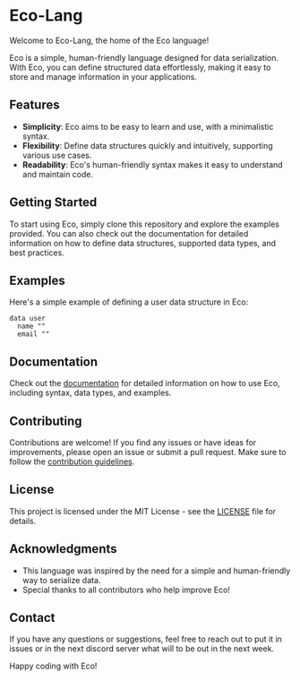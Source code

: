 # Eco-Lang

Welcome to Eco-Lang, the home of the Eco language!

Eco is a simple, human-friendly language designed for data serialization. With Eco, you can define structured data effortlessly, making it easy to store and manage information in your applications.

## Features

- **Simplicity**: Eco aims to be easy to learn and use, with a minimalistic syntax.
- **Flexibility**: Define data structures quickly and intuitively, supporting various use cases.
- **Readability**: Eco's human-friendly syntax makes it easy to understand and maintain code.

## Getting Started

To start using Eco, simply clone this repository and explore the examples provided. You can also check out the documentation for detailed information on how to define data structures, supported data types, and best practices.

## Examples

Here's a simple example of defining a user data structure in Eco:

```
data user
  name ""
  email ""
```

## Documentation

Check out the [documentation](./docs/README.md) for detailed information on how to use Eco, including syntax, data types, and examples.

## Contributing

Contributions are welcome! If you find any issues or have ideas for improvements, please open an issue or submit a pull request. Make sure to follow the [contribution guidelines](./CONTRIBUTING.md).

## License

This project is licensed under the MIT License - see the [LICENSE](./LICENSE) file for details.

## Acknowledgments

- This language was inspired by the need for a simple and human-friendly way to serialize data.
- Special thanks to all contributors who help improve Eco!

## Contact

If you have any questions or suggestions, feel free to reach out to put it in issues or in the next discord server what will to be out in the next week.

Happy coding with Eco!
